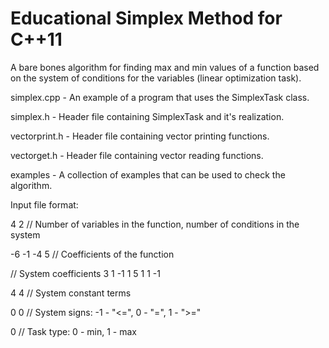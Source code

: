 # Educational Simplex Method for C++11
A bare bones algorithm for finding max and min values of a function based on the system of conditions for the variables (linear optimization task).

simplex.cpp - An example of a program that uses the SimplexTask class.

simplex.h - Header file containing SimplexTask and it's realization.

vectorprint.h - Header file containing vector printing functions.

vectorget.h - Header file containing vector reading functions.

examples - A collection of examples that can be used to check the algorithm.

Input file format:

4 2 // Number of variables in the function, number of conditions in the system

-6 -1 -4 5 // Coefficients of the function

// System coefficients 3 1 -1 1 5 1 1 -1

4 4 // System constant terms

0 0 // System signs: -1 - "<=", 0 - "=", 1 - ">="

0 // Task type: 0 - min, 1 - max